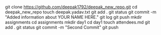 git clone https://github.com/deepak1792/deepak_new_repo.git
cd deepak_new_repo
touch deepak.yadav.txt
git add .
git status
git commit -m "Added information about YOUR NAME HERE."
git log
git push
mkdir assignments
cd assignments
mkdir day1
cd day1
touch attendees.md
git add .
git status
git commit -m  "Second Commit"
git push
